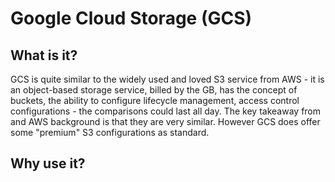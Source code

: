 # Google Cloud Storage (GCS)

## What is it?
GCS is quite similar to the widely used and loved S3 service from AWS - it is an object-based storage service, billed by the GB, has the concept of buckets, the ability to configure lifecycle management, access control configurations - the comparisons could last all day. The key takeaway from and AWS background is that they are very similar. However GCS does offer some "premium" S3 configurations as standard.
## Why use it?